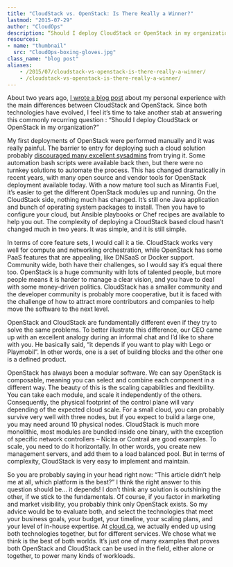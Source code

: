 ```yaml
---
title: "CloudStack vs. OpenStack: Is There Really a Winner?"
lastmod: "2015-07-29"
author: "CloudOps"
description: “Should I deploy CloudStack or OpenStack in my organization?”
resources:
- name: "thumbnail"
  src: "CloudOps-boxing-gloves.jpg"
class_name: "blog post"
aliases:
    - /2015/07/cloudstack-vs-openstack-is-there-really-a-winner/
    - /cloudstack-vs-openstack-is-there-really-a-winner/
---
```


<p>About two years ago, <a href="/blog/cloudstack-vs-openstack-a-personal-experience" target="_blank">I wrote a blog post</a>&nbsp;about my personal experience with the main differences between CloudStack and OpenStack. Since both technologies have evolved, I feel it’s time to take another stab at answering this commonly recurring question : “Should I deploy CloudStack or OpenStack in my organization?”</p><p>My first deployments of OpenStack were performed manually and it was really painful. The barrier to entry for deploying such a cloud solution probably <a href="https://www.packet.net/blog/how-we-failed-at-openstack/" target="_blank">discouraged many excellent sysadmins</a> from trying it. Some automation bash scripts were available back then, but there were no turnkey solutions to automate the process. This has changed dramatically in recent years, with many open source and vendor tools for OpenStack deployment available today. With a now mature tool such as Mirantis Fuel, it’s easier to get the different OpenStack modules up and running. On the CloudStack side, nothing much has changed. It’s still one Java application and bunch of operating system packages to install. Then you have to configure your cloud, but Ansible playbooks or Chef recipes are available to help you out. The complexity of deploying a CloudStack based cloud hasn’t changed much in two years. It was simple, and it is still simple.</p><p>In terms of core feature sets, I would call it a tie. CloudStack works very well for compute and networking orchestration, while OpenStack has some PaaS features that are appealing, like DNSaaS or Docker support. Community wide, both have their challenges, so I would say it’s equal there too. OpenStack is a huge community with lots of talented people, but more people means it is harder to manage a clear vision, and you have to deal with some money-driven politics. CloudStack has a smaller community and the developer community is probably more cooperative, but it is faced with the challenge of how to attract more contributors and companies to help move the software to the next level.</p><p>OpenStack and CloudStack are fundamentally different even if they try to solve the same problems. To better illustrate this difference, our CEO came up with an excellent analogy during an informal chat and I’d like to share with you. He basically said, “it depends if you want to play with Lego or Playmobil”. In other words, one is a set of building blocks and the other one is a defined product.</p><p>OpenStack has always been a modular software. We can say OpenStack is composable, meaning you can select and combine each component in a different way. The beauty of this is the scaling capabilities and flexibility. You can take each module, and scale it independently of the others. Consequently, the physical footprint of the control plane will vary depending of the expected cloud scale. For a small cloud, you can probably survive very well with three nodes, but if you expect to build a large one, you may need around 10 physical nodes. CloudStack is much more monolithic, most modules are bundled inside one binary, with the exception of specific network controllers – Nicira or Contrail are good examples. To scale, you need to do it horizontally. In other words, you create new management servers, and add them to a load balanced pool. But in terms of complexity, CloudStack is very easy to implement and maintain.</p><p>So you are probably saying in your head right now: “This article didn’t help me at all, which platform is the best?” I think the right answer to this question should be… it depends! I don’t think any solution is outshining the other, if we stick to the fundamentals. Of course, if you factor in marketing and market visibility, you probably think only OpenStack exists. So my advice would be to evaluate both, and select the technologies that meet your business goals, your budget, your timeline, your scaling plans, and your level of in-house expertise. At <a href="https://cloud.ca" target="_blank">cloud.ca</a>, we actually ended up using both technologies together, but for different services. We chose what we think is the best of both worlds. It’s just one of many examples that proves both OpenStack and CloudStack can be used in the field, either alone or together, to power many kinds of workloads.</p>